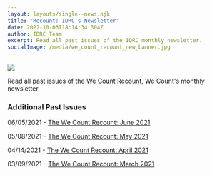 ```yaml
---
layout: layouts/single--news.njk
title: "Recount: IDRC's Newsletter"
date: 2022-10-03T18:14:34.304Z
author: IDRC Team
excerpt: Read all past issues of the IDRC monthly newsletter.
socialImage: /media/we_count_recount_new_banner.jpg
---
```

![](/media/we_count_recount_new_banner.jpg)

Read all past issues of the We Count Recount, We Count's monthly newsletter.



<style type="text/css">
<!--
.display_archive {font-family: arial,verdana; font-size: 18px;}
.campaign {line-height: 125%; margin: 5px;}
//-->
</style>

<script language="javascript" src="//ocadu.us6.list-manage.com/generate-js/?u=df09b45913649b12f2a2aef66&fid=22913&show=1000" type="text/javascript"></script>

### A﻿dditional Past Issues

06/05/2021 - [T﻿he We Count Recount: June 2021](https://wecount.inclusivedesign.ca/uploads/the-we-count-recount_-june-2021_accessible.docx)

05/08/2021 - [T﻿he We Count Recount: May 2021](https://wecount.inclusivedesign.ca/uploads/the-we-count-recount_-may-2021_accessible.docx)

04/14/2021 - [T﻿he We Count Recount: April 2021](https://wecount.inclusivedesign.ca/uploads/the-we-count-recount_-april-2021_accessible.docx)

03/09/2021 - [T﻿he We Count Recount: March 2021](https://wecount.inclusivedesign.ca/uploads/the-we-count-recount_-march-2021_accessible.docx)